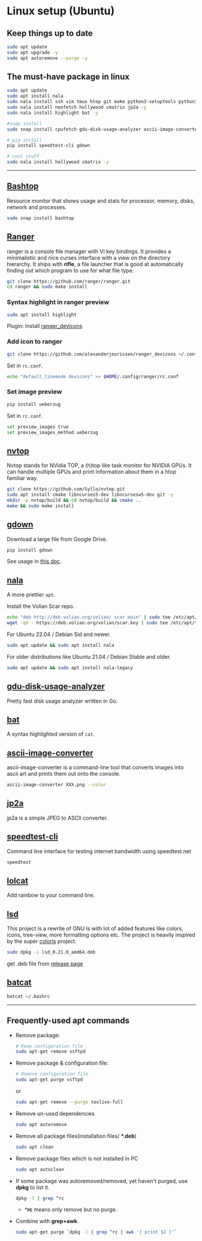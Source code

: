 # Linux setup (Ubuntu)

## Keep things up to date

```bash
sudo apt update
sudo apt upgrade -y
sudo apt autoremove --purge -y
```

## The must-have package in linux

```bash
sudo apt update
sudo apt install nala
sudo nala install ssh vim tmux htop git make python3-setuptools python3-pip curl -y
sudo nala install neofetch hollywood cmatrix jp2a -y
sudo nala install highlight bat -y

#snap install
sudo snap install cpufetch gdu-disk-usage-analyzer ascii-image-converter lolcat

# pip install
pip install speedtest-cli gdown

# cool stuff
sudo nala install hollywood cmatrix -y
```

---

## [Bashtop](https://github.com/aristocratos/bashtop)

Resource monitor that shows usage and stats for processor, memory, disks, network and processes.

```bash
sudo snap install bashtop
```

## [Ranger](https://github.com/ranger/ranger)

ranger is a console file manager with VI key bindings. It provides a minimalistic and nice curses interface with a view on the directory hierarchy. It ships with **rifle**, a file launcher that is good at automatically finding out which program to use for what file type.

```bash
git clone https://github.com/ranger/ranger.git
cd ranger && sudo make install
```

### Syntax highlight in ranger preview

```bash
sudo apt install highlight
```

Plugin: Install [ranger_devicons](https://github.com/alexanderjeurissen/ranger_devicons)

### Add icon to ranger

```bash
git clone https://github.com/alexanderjeurissen/ranger_devicons ~/.config/ranger/plugins/ranger_devicons
```

Set in `rc.conf`.

```bash
echo "default_linemode devicons" >> $HOME/.config/ranger/rc.conf
```

### Set image preview

```bash
pip install ueberzug
```

Set in `rc.conf`.

```bash
set preview_images true
set preview_images_method ueberzug
```

## [nvtop](https://github.com/Syllo/nvtop)

Nvtop stands for NVidia TOP, a (h)top like task monitor for NVIDIA GPUs. It can handle multiple GPUs and print information about them in a htop familiar way.

```bash
git clone https://github.com/Syllo/nvtop.git
sudo apt install cmake libncurses5-dev libncursesw5-dev git -y
mkdir -p nvtop/build && cd nvtop/build && cmake ..
make && sudo make install
```

## [gdown](https://pypi.org/project/gdown/)

Download a large file from Google Drive.

```bash
pip install gdown
```

See usage in [this doc](https://pypi.org/project/gdown/).

## [nala](https://gitlab.com/volian/nala)

A more prettier `apt`.

Install the Volian Scar repo.

```bash
echo "deb http://deb.volian.org/volian/ scar main" | sudo tee /etc/apt/sources.list.d/volian-archive-scar-unstable.list
wget -qO - https://deb.volian.org/volian/scar.key | sudo tee /etc/apt/trusted.gpg.d/volian-archive-scar-unstable.gpg > /dev/null
```

For Ubuntu 22.04 / Debian Sid and newer.

```bash
sudo apt update && sudo apt install nala
```

For older distributions like Ubuntu 21.04 / Debian Stable and older.

```bash
sudo apt update && sudo apt install nala-legacy
```

## [gdu-disk-usage-analyzer](https://snapcraft.io/install/gdu-disk-usage-analyzer/ubuntu)

Pretty fast disk usage analyzer written in Go.

## [bat](https://github.com/sharkdp/bat)

A syntax highlighted version of `cat`.

## [ascii-image-converter](https://github.com/TheZoraiz/ascii-image-converter#debian-or-ubuntu-based-distros)

ascii-image-converter is a command-line tool that converts images into ascii art and prints them out onto the console.

```bash
ascii-image-converter XXX.png --color
```

## [jp2a](https://github.com/cslarsen/jp2a)

jp2a is a simple JPEG to ASCII converter.

## [speedtest-cli](https://github.com/sivel/speedtest-cli)

Command line interface for testing internet bandwidth using speedtest.net

```bash
speedtest
```

## [lolcat](https://github.com/busyloop/lolcat)

Add rainbow to your command line.

## [lsd](https://github.com/Peltoche/lsd)

This project is a rewrite of GNU ls with lot of added features like colors, icons, tree-view, more formatting options etc. The project is heavily inspired by the super [colorls](https://github.com/athityakumar/colorls) project.

```bash
sudo dpkg -i lsd_0.21.0_amd64.deb
```

get .deb file from [release page](https://github.com/Peltoche/lsd/releases)

## [batcat](https://github.com/sharkdp/bat)

```bash
batcat ~/.bashrc
```

---

## Frequently-used apt commands

- Remove package:

  ```bash
  # Keep configuration file
  sudo apt-get remove vsftpd
  ```

- Remove package & configuration file:

  ```bash
  # Remove configuration file
  sudo apt-get purge vsftpd
  ```

  or

  ```bash
  sudo apt-get remove --purge texlive-full
  ```

- Remove un-used dependencies

  ```bash
  sudo apt autoremove
  ```

- Remove all package files(installation files/ **\*.deb**)

  ```bash
  sudo apt clean
  ```

- Remove package files which is not installed in PC

  ```bash
  sudo apt autoclean
  ```

- If some package was autoremoved/removed, yet haven't purged, use **dpkg** to list it.

  ```bash
  dpkg -l | grep ^rc
  ```

  - **^rc** means only remove but no purge.

- Combine with **grep+awk**.

  ```bash
  sudo apt-get purge `dpkg -l | grep ^rc | awk '{ print $2 }'`
  ```
